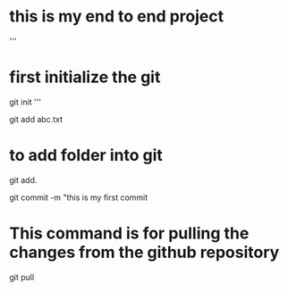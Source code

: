 # this is my end to end project

'''
# first initialize the git

git init
'''

git add abc.txt


# to add folder into git
git add.


git commit -m "this is my first commit

# This command is for pulling the changes from the github repository
git pull    



